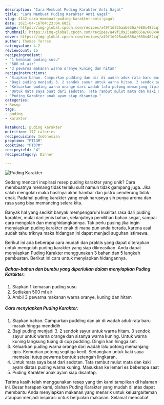 ```yaml
---
description: "Cara Membuat Puding Karakter Anti Gagal"
title: "Cara Membuat Puding Karakter Anti Gagal"
slug: 4142-cara-membuat-puding-karakter-anti-gagal
date: 2021-04-16T04:23:04.603Z
image: https://img-global.cpcdn.com/recipes/a49f1d925aab666a/680x482cq70/puding-karakter-foto-resep-utama.jpg
thumbnail: https://img-global.cpcdn.com/recipes/a49f1d925aab666a/680x482cq70/puding-karakter-foto-resep-utama.jpg
cover: https://img-global.cpcdn.com/recipes/a49f1d925aab666a/680x482cq70/puding-karakter-foto-resep-utama.jpg
author: Thomas Torres
ratingvalue: 4.2
reviewcount: 15
recipeingredient:
- "1 kemasan puding susu"
- "500 ml air"
- "3 pewarna makanan warna oranye kuning dan hitam"
recipeinstructions:
- "Siapkan bahan. Campurkan pudding dan air di wadah aduk rata baru masak hingga mendidih"
- "Bagi puding menjadi 3. 2 sendok sayur untuk warna hitam. 3 sendok sayur untuk warna orange dan sisanya warna kuning. Untuk warna kuning langsung tuang di cup pudding. Dingin kan hingga set."
- "Keluarkan puding warna orange dari wadah lalu potong memanjang tipis. Kemudian potong segitiga kecil. Sedangkan untuk kaki saya memakai tutup pewarna bentuk setengah lingkaran."
- "Untuk mata saya buat dari sedotan. Tata rambut mulut mata dan kaki ayam diatas puding warna kuning. Masukkan ke lemari es beberapa saat"
- "Puding Karakter anak ayam siap disantap."
categories:
- Resep
tags:
- puding
- karakter

katakunci: puding karakter 
nutrition: 177 calories
recipecuisine: Indonesian
preptime: "PT13M"
cooktime: "PT37M"
recipeyield: "4"
recipecategory: Dinner

---
```



![Puding Karakter](https://img-global.cpcdn.com/recipes/a49f1d925aab666a/680x482cq70/puding-karakter-foto-resep-utama.jpg)

Sedang mencari inspirasi resep puding karakter yang unik? Cara membuatnya memang tidak terlalu sulit namun tidak gampang juga. Jika salah mengolah maka hasilnya akan hambar dan justru cenderung tidak enak. Padahal puding karakter yang enak harusnya sih punya aroma dan rasa yang bisa memancing selera kita.

Banyak hal yang sedikit banyak mempengaruhi kualitas rasa dari puding karakter, mulai dari jenis bahan, selanjutnya pemilihan bahan segar, sampai cara mengolah dan menghidangkannya. Tak perlu pusing jika ingin menyiapkan puding karakter enak di mana pun anda berada, karena asal sudah tahu triknya maka hidangan ini dapat menjadi suguhan istimewa.




Berikut ini ada beberapa cara mudah dan praktis yang dapat diterapkan untuk mengolah puding karakter yang siap dikreasikan. Anda dapat menyiapkan Puding Karakter menggunakan 3 bahan dan 5 langkah pembuatan. Berikut ini cara untuk menyiapkan hidangannya.

<!--inarticleads1-->

##### Bahan-bahan dan bumbu yang diperlukan dalam menyiapkan Puding Karakter:

1. Siapkan 1 kemasan puding susu
1. Sediakan 500 ml air
1. Ambil 3 pewarna makanan warna oranye, kuning dan hitam




<!--inarticleads2-->

##### Cara menyiapkan Puding Karakter:

1. Siapkan bahan. Campurkan pudding dan air di wadah aduk rata baru masak hingga mendidih
1. Bagi puding menjadi 3. 2 sendok sayur untuk warna hitam. 3 sendok sayur untuk warna orange dan sisanya warna kuning. Untuk warna kuning langsung tuang di cup pudding. Dingin kan hingga set.
1. Keluarkan puding warna orange dari wadah lalu potong memanjang tipis. Kemudian potong segitiga kecil. Sedangkan untuk kaki saya memakai tutup pewarna bentuk setengah lingkaran.
1. Untuk mata saya buat dari sedotan. Tata rambut mulut mata dan kaki ayam diatas puding warna kuning. Masukkan ke lemari es beberapa saat
1. Puding Karakter anak ayam siap disantap.




Terima kasih telah menggunakan resep yang tim kami tampilkan di halaman ini. Besar harapan kami, olahan Puding Karakter yang mudah di atas dapat membantu Anda menyiapkan makanan yang menarik untuk keluarga/teman ataupun menjadi inspirasi untuk berjualan makanan. Selamat mencoba!
